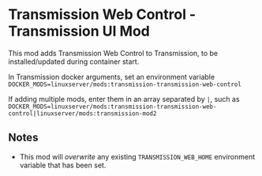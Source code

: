 # Transmission Web Control - Transmission UI Mod

This mod adds Transmission Web Control to Transmission, to be installed/updated during container start.

In Transmission docker arguments, set an environment variable `DOCKER_MODS=linuxserver/mods:transmission-transmission-web-control`

If adding multiple mods, enter them in an array separated by `|`, such as `DOCKER_MODS=linuxserver/mods:transmission-transmission-web-control|linuxserver/mods:transmission-mod2`

## Notes

* This mod will *overwrite* any existing `TRANSMISSION_WEB_HOME` environment variable that has been set.
